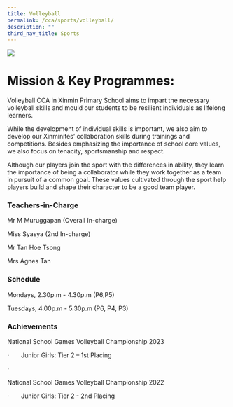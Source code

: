 ```yaml
---
title: Volleyball
permalink: /cca/sports/volleyball/
description: ""
third_nav_title: Sports
---
```

![](/images/CCA/volleyball%20s.jpg)


# **Mission & Key Programmes:**

Volleyball CCA in Xinmin Primary School aims to impart the necessary volleyball skills and mould our students to be resilient individuals as lifelong learners.

While the development of individual skills is important, we also aim to develop our Xinminites’ collaboration skills during trainings and competitions. Besides emphasizing the importance of school core values, we also focus on tenacity, sportsmanship and respect.

Although our players join the sport with the differences in ability, they learn the importance of being a collaborator while they work together as a team in pursuit of a common goal. These values cultivated through the sport help players build and shape their character to be a good team player.

### Teachers-in-Charge

Mr M Muruggapan (Overall In-charge)

Miss Syasya (2nd In-charge)

Mr Tan Hoe Tsong

Mrs Agnes Tan

### Schedule

Mondays, 2.30p.m - 4.30p.m (P6,P5)

Tuesdays, 4.00p.m - 5.30p.m (P6, P4, P3)

### **Achievements**

National School Games Volleyball Championship 2023

·       Junior Girls: Tier 2 – 1st Placing

·        

National School Games Volleyball Championship 2022

·       Junior Girls: Tier 2 - 2nd Placing